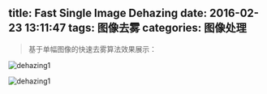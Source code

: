 title: Fast Single Image Dehazing
date: 2016-02-23 13:11:47
tags: 图像去雾
categories: 图像处理
---

> 基于单幅图像的快速去雾算法效果展示：

![dehazing1](/images/图像去雾1.png)

![dehazing1](/images/图像去雾2.png)
